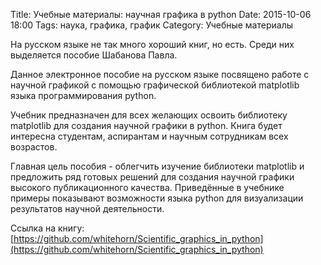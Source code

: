 Title: Учебные материалы: научная графика в python
Date: 2015-10-06 18:00
Tags: наука, графика, график
Category: Учебные материалы

На русском языке не так много хороший книг, но есть. Среди них выделяется пособие Шабанова Павла.

Данное электронное пособие на русском языке посвящено работе с научной графикой с помощью графической библиотекой matplotlib языка программирования python.

Учебник предназначен для всех желающих освоить библиотеку matplotlib для создания научной графики в python. Книга будет интересна студентам, аспирантам и научным сотрудникам всех возрастов.

Главная цель пособия - облегчить изучение библиотеки matplotlib и предложить ряд готовых решений для создания научной графики высокого публикационного качества. Приведённые в учебнике примеры показывают возможности языка python для визуализации результатов научной деятельности.


Ссылка на книгу:
[https://github.com/whitehorn/Scientific_graphics_in_python](https://github.com/whitehorn/Scientific_graphics_in_python) 